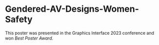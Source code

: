 # Gendered-AV-Designs-Women-Safety
This poster was presented in the Graphics Interface 2023 conference and won *Best Poster Award*.

